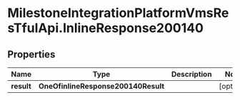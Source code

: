 # MilestoneIntegrationPlatformVmsResTfulApi.InlineResponse200140

## Properties
Name | Type | Description | Notes
------------ | ------------- | ------------- | -------------
**result** | **OneOfinlineResponse200140Result** |  | [optional] 

